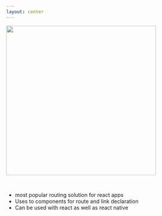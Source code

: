 ```yaml
---
layout: center
---
```


<style>
img {
    width: 400px;
    margin-bottom: 30px;
}
</style>

<img src="/react-router-logo.png" />

<v-clicks>

* most popular routing solution for react apps
* Uses to components for route and link declaration
* Can be used with react as well as react native

</v-clicks>

<!--
* https://reactrouter.com/web/guides/quick-start
-->
